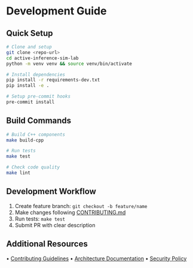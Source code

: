 # Development Guide

## Quick Setup

```bash
# Clone and setup
git clone <repo-url>
cd active-inference-sim-lab
python -m venv venv && source venv/bin/activate

# Install dependencies
pip install -r requirements-dev.txt
pip install -e .

# Setup pre-commit hooks
pre-commit install
```

## Build Commands

```bash
# Build C++ components
make build-cpp

# Run tests
make test

# Check code quality
make lint
```

## Development Workflow

1. Create feature branch: `git checkout -b feature/name`
2. Make changes following [CONTRIBUTING.md](../CONTRIBUTING.md)
3. Run tests: `make test`
4. Submit PR with clear description

## Additional Resources

• [Contributing Guidelines](../CONTRIBUTING.md)
• [Architecture Documentation](../ARCHITECTURE.md)
• [Security Policy](../SECURITY.md)